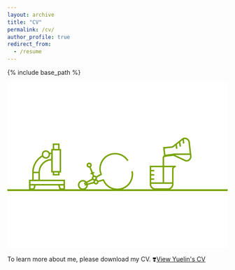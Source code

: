 ```yaml
---
layout: archive
title: "CV"
permalink: /cv/
author_profile: true
redirect_from:
  - /resume
---
```


{% include base_path %}
<p align="left">
   <img src="../images/Science_1.gif" />
</p>


To learn more about me, please download my CV. ❣️[View Yuelin's CV](Yuelin_CV.pdf)


